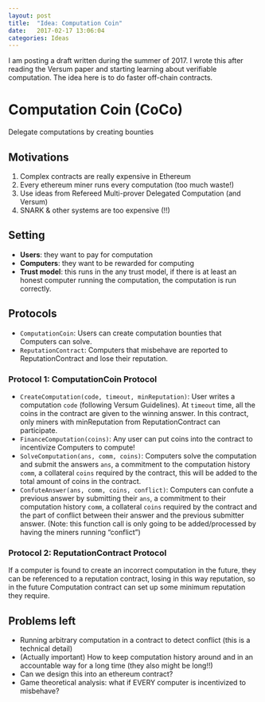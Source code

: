 ```yaml
---
layout: post
title:  "Idea: Computation Coin"
date:   2017-02-17 13:06:04
categories: Ideas
---
```


I am posting a draft written during the summer of 2017. I wrote this after reading the Versum paper and starting learning about verifiable computation. The idea here is to do faster off-chain contracts.

# Computation Coin (CoCo)

Delegate computations by creating bounties

## Motivations
1. Complex contracts are really expensive in Ethereum
2. Every ethereum miner runs every computation (too much waste!)
3. Use ideas from Refereed Multi-prover Delegated Computation (and Versum)
4. SNARK & other systems are too expensive (!!)

## Setting

- **Users**: they want to pay for computation
- **Computers**: they want to be rewarded for computing
- **Trust model**: this runs in the any trust model, if there is at least an honest computer running the computation, the computation is run correctly.

## Protocols
- `ComputationCoin`: Users can create computation bounties that Computers can solve.
- `ReputationContract`: Computers that misbehave are reported to ReputationContract and lose their reputation.

### Protocol 1: ComputationCoin Protocol

- `CreateComputation(code, timeout, minReputation)`:
  User writes a computation `code` (following Versum Guidelines). At `timeout` time, all the coins in the contract are given to the winning answer. In this contract, only miners with minReputation from ReputationContract can participate.
- `FinanceComputation(coins)`:
  Any user can put coins into the contract to incentivize Computers to compute!
- `SolveComputation(ans, comm, coins)`:
  Computers solve the computation and submit the answers `ans`, a commitment to the computation history `comm`, a collateral `coins` required by the contract, this will be added to the total amount of coins in the contract.
- `ConfuteAnswer(ans, comm, coins, conflict)`:
  Computers can confute a previous answer by submitting their `ans`, a commitment to their computation history `comm`, a collateral `coins` required by the contract and the part of conflict between their answer and the previous submitter answer. (Note: this function call is only going to be added/processed by having the miners running “conflict”)

### Protocol 2: ReputationContract Protocol

If a computer is found to create an incorrect computation in the future, they can be referenced to a reputation contract, losing in this way reputation, so in the future Computation contract can set up some minimum reputation they require.

## Problems left

- Running arbitrary computation in a contract to detect conflict (this is a technical detail)
- (Actually important) How to keep computation history around and in an accountable way for a long time (they also might be long!!)
- Can we design this into an ethereum contract?
- Game theoretical analysis: what if EVERY computer is incentivized to misbehave?
